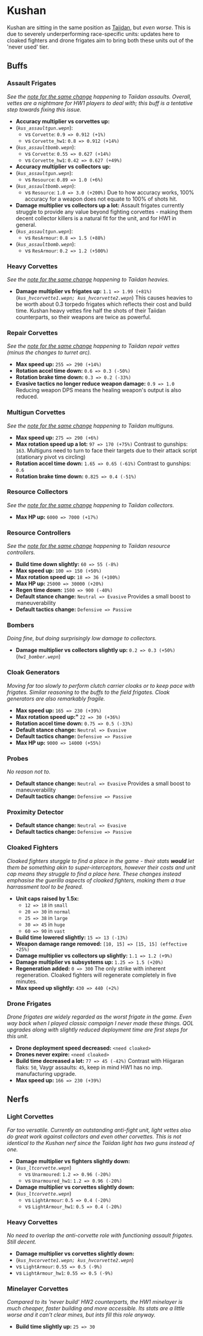 # Kushan

Kushan are sitting in the same position as [Taiidan](https://github.com/HW-PlayersPatch/2.3/blob/master/Props/Taiidan_Changes_Prop.md#taiidan), but *even worse*. This is due to severely underperforming race-specific units: updates here to cloaked fighters and drone frigates aim to bring both these units out of the 'never used' tier.

## Buffs

### Assault Frigates
*See the [note for the same change](https://github.com/HW-PlayersPatch/2.3/blob/master/Props/Taiidan_Changes_Prop.md#assault-frigates) happening to Taiidan assaults.*
*Overall, vettes are a nightmare for HW1 players to deal with; this buff is a tentative step towards fixing this issue.*
* **Accuracy multiplier vs corvettes up:** 
* (*`kus_assaultgun.wepn`*):
  * vs `Corvette`: `0.9 => 0.912 (+1%)`
  * vs `Corvette_hw1`: `0.8 => 0.912 (+14%)`
* (*`kus_assaultbomb.wepn`*):
  * vs `Corvette`: `0.55 => 0.627 (+14%)`
  * vs `Corvette_hw1`: `0.42 => 0.627 (+49%)`
* **Accuracy multiplier vs collectors up:**
* (*`kus_assaultgun.wepn`*):
  * vs `Resource`: `0.89 => 1.0 (+6%)`
* (*`kus_assaultbomb.wepn`*):
  * vs `Resource`: `1.0 => 3.0 (+200%)` Due to how accuracy works, 100% accuracy for a weapon does not equate to 100% of shots hit.
* **Damage multiplier vs collectors up a lot:** Assault frigates currently struggle to provide any value beyond fighting corvettes - making them decent collector killers is a natural fit for the unit, and for HW1 in general.
* (*`kus_assaultgun.wepn`*):
  * vs `ResArmour`: `0.8 => 1.5 (+88%)`
* (*`kus_assaultbomb.wepn`*):
  * vs `ResArmour`: `0.2 => 1.2 (+500%)`

### Heavy Corvettes
*See the [note for the same change](https://github.com/HW-PlayersPatch/2.3/blob/master/Props/Taiidan_Changes_Prop.md#heavy-corvettes) happening to Taiidan heavies.*
* **Damage multiplier vs frigates up:** `1.1 => 1.99 (+81%)` (*`kus_hvcorvette1.wepn; kus_hvcorvette2.wepn`*) This causes heavies to be worth about 0.3 torpedo frigates which reflects their cost and build time. Kushan heavy vettes fire half the shots of their Taiidan counterparts, so their weapons are twice as powerful.
  
### Repair Corvettes
*See the [note for the same change](https://github.com/HW-PlayersPatch/2.3/blob/master/Props/Taiidan_Changes_Prop.md#repair-corvettes) happening to Taiidan repair vettes (minus the changes to turret arc).*
* **Max speed up:** `255 => 290 (+14%)`
* **Rotation accel time down:** `0.6 => 0.3 (-50%)`
* **Rotation brake time down:** `0.3 => 0.2 (-33%)`
* **Evasive tactics no longer reduce weapon damage:** `0.9 => 1.0` Reducing weapon DPS means the healing weapon's output is also reduced.

### Multigun Corvettes
*See the [note for the same change](https://github.com/HW-PlayersPatch/2.3/blob/master/Props/Taiidan_Changes_Prop.md#multigun-corvettes) happening to Taiidan multiguns.*
* **Max speed up:** `275 => 290 (+6%)`
* **Max rotation speed up a lot:** `97 => 170 (+75%)` Contrast to gunships: `163`. Multiguns need to turn to face their targets due to their attack script (stationary pivot vs circling)
* **Rotation accel time down:** `1.65 => 0.65 (-61%)` Contrast to gunships: `0.6`
* **Rotation brake time down:** `0.825 => 0.4 (-51%)`

### Resource Collectors
*See the [note for the same change](https://github.com/HW-PlayersPatch/2.3/blob/master/Props/Taiidan_Changes_Prop.md#resource-collectors) happening to Taiidan collectors.*
* **Max HP up:** `6000 => 7000 (+17%)`

### Resource Controllers
*See the [note for the same change](https://github.com/HW-PlayersPatch/2.3/blob/master/Props/Taiidan_Changes_Prop.md#resource-controllers) happening to Taiidan resource controllers.*
* **Build time down slightly:** `60 => 55 (-8%)`
* **Max speed up:** `100 => 150 (+50%)`
* **Max rotation speed up:** `18 => 36 (+100%)`
* **Max HP up:** `25000 => 30000 (+20%)`
* **Regen time down:** `1500 => 900 (-40%)`
* **Default stance change:** `Neutral => Evasive` Provides a small boost to maneuverability
* **Default tactics change:** `Defensive => Passive`

### Bombers
*Doing fine, but doing surprisingly low damage to collectors.*
* **Damage multiplier vs collectors slightly up:** `0.2 => 0.3 (+50%)` (*`hw1_bomber.wepn`*)

### Cloak Generators 
*Moving far too slowly to perform clutch carrier cloaks or to keep pace with frigates. Similar reasoning to the buffs to the field frigates. Cloak generators are also remarkably fragile.*
* **Max speed up:** `165 => 230 (+39%)`
* **Max rotation speed up:"** `22 => 30 (+36%)`
* **Rotation accel time down:** `0.75 => 0.5 (-33%)`
* **Default stance change:** `Neutral => Evasive`
* **Default tactics change:** `Defensive => Passive`
* **Max HP up:** `9000 => 14000 (+55%)`

### Probes
*No reason not to.*
* **Default stance change:** `Neutral => Evasive` Provides a small boost to maneuverability
* **Default tactics change:** `Defensive => Passive`

### Proximity Detector
* **Default stance change:** `Neutral => Evasive`
* **Default tactics change:** `Defensive => Passive`

### Cloaked Fighters
*Cloaked fighters sturggle to find a place in the game - their stats **would** let them be something akin to super-interceptors, however their costs and unit cap means they struggle to find a place here. These changes instead emphasise the guerilla aspects of cloaked fighters, making them a true harrassment tool to be feared.*
* **Unit caps raised by 1.5x:**
  * `12 => 18` in `small`
  * `20 => 30` in `normal`
  * `25 => 38` in `large`
  * `30 => 45` in `huge`
  * `60 => 90` in `vast`
* **Build time lowered slightly:** `15 => 13 (-13%)`
* **Weapon damage range removed:** `[10, 15] => [15, 15] (effective +25%)`
* **Damage multiplier vs collectors up slightly:** `1.1 => 1.2 (+9%)`
* **Damage multiplier vs subsystems up:** `1.25 => 1.5 (+20%)`
* **Regeneration added:** `0 => 300` The only strike with inherent regeneration. Cloaked fighters will regenerate completely in five minutes.
* **Max speed up slightly:** `430 => 440 (+2%)`

### Drone Frigates
*Drone frigates are widely regarded as the worst frigate in the game. Even way back when I played classic campaign I never made these things. QOL upgrades along with slightly reduced deployment time are first steps for this unit.*
* **Drone deployment speed decreased:** `<need cloaked>`
* **Drones never expire:** `<need cloaked>`
* **Build time decreased a lot:** `77 => 45 (-42%)` Contrast with Hiigaran flaks: `50`, Vaygr assaults: `45`, keep in mind HW1 has no imp. manufacturing upgrade.
* **Max speed up:** `166 => 230 (+39%)`


## Nerfs

### Light Corvettes
*Far too versatile. Currently an outstanding anti-fight unit, light vettes also do great work against collectors and even other corvettes. This is not identical to the Kushan nerf since the Taiidan light has two guns instead of one.*
* **Damage multiplier vs fighters slightly down:**
* (*`kus_ltcorvette.wepn`*) 
  * vs `Unarmoured`: `1.2 => 0.96 (-20%)` 
  * vs `Unarmoured_hw1`: `1.2 => 0.96 (-20%)`
* **Damage multiplier vs corvettes slightly down:**
* (*`kus_ltcorvette.wepn`*)
  * vs `LightArmour`: `0.5 => 0.4 (-20%)` 
  * vs `LightArmour_hw1`: `0.5 => 0.4 (-20%)`
  
### Heavy Corvettes
*No need to overlap the anti-corvette role with functioning assault frigates. Still decent.*
* **Damage multiplier vs corvettes slightly down:** 
* (*`kus_hvcorvette1.wepn; kus_hvcorvette2.wepn`*)
 * vs `LightArmour`: `0.55 => 0.5 (-9%)`
 * vs `LightArmour_hw1`: `0.55 => 0.5 (-9%)`

### Minelayer Corvettes
*Compared to its 'never build' HW2 counterparts, the HW1 minelayer is much cheaper, faster building and more accessible. Its stats are a little worse and it can't clear mines, but ints fill this role anyway.*
* **Build time slightly up:** `25 => 30`
